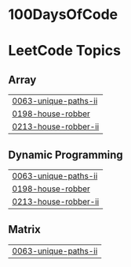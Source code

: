 # 100DaysOfCode
<!---LeetCode Topics Start-->
# LeetCode Topics
## Array
|  |
| ------- |
| [0063-unique-paths-ii](https://github.com/Sakshi07082000/100DaysOfCode/tree/master/0063-unique-paths-ii) |
| [0198-house-robber](https://github.com/Sakshi07082000/100DaysOfCode/tree/master/0198-house-robber) |
| [0213-house-robber-ii](https://github.com/Sakshi07082000/100DaysOfCode/tree/master/0213-house-robber-ii) |
## Dynamic Programming
|  |
| ------- |
| [0063-unique-paths-ii](https://github.com/Sakshi07082000/100DaysOfCode/tree/master/0063-unique-paths-ii) |
| [0198-house-robber](https://github.com/Sakshi07082000/100DaysOfCode/tree/master/0198-house-robber) |
| [0213-house-robber-ii](https://github.com/Sakshi07082000/100DaysOfCode/tree/master/0213-house-robber-ii) |
## Matrix
|  |
| ------- |
| [0063-unique-paths-ii](https://github.com/Sakshi07082000/100DaysOfCode/tree/master/0063-unique-paths-ii) |
<!---LeetCode Topics End-->